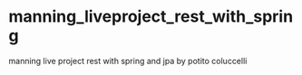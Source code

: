 # manning_liveproject_rest_with_spring
manning live project rest with spring and jpa by potito coluccelli
